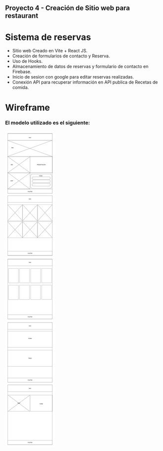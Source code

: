 ## Proyecto 4 - Creación de Sitio web para restaurant

# Sistema de reservas

- Sitio web Creado en Vite + React JS.
- Creación de formularios de contacto y Reserva.
- Uso de Hooks.
- Almacenamiento de datos de reservas y formulario de contacto en Firebase.
- Inicio de sesion con google para editar reservas realizadas.
- Conexión API para recuperar información en API publica de Recetas de comida.

# Wireframe

### El modelo utilizado es el siguiente:

![Wireframes inicial](./src/assets/img/wireframe/Wireframe.jpeg)
